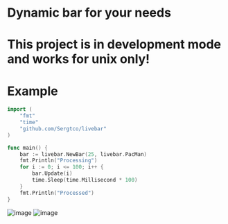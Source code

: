 # Dynamic bar for your needs
# This project is in development mode and works for unix only!

# Example
```go
import (
	"fmt"
	"time"
	"github.com/Sergtco/livebar"
)

func main() {
    bar := livebar.NewBar(25, livebar.PacMan)
    fmt.Println("Processing")
    for i := 0; i <= 100; i++ {
        bar.Update(i)
        time.Sleep(time.Millisecond * 100)
    }
    fmt.Println("Processed")
}
```
![image](https://github.com/Sergtco/livebar/assets/75071620/eddec4a1-ae72-4f45-9b5a-ec77bab8a3d3)
![image](https://github.com/Sergtco/livebar/assets/75071620/a9ede021-bb1e-4f75-a75e-5fd39b5c4204)

